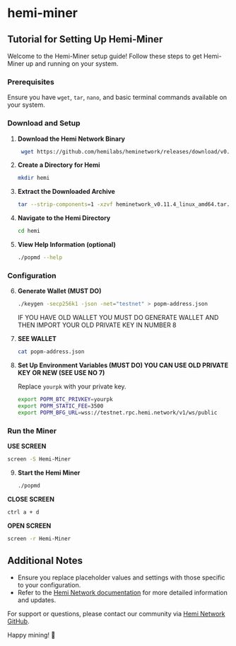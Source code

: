 # hemi-miner

## Tutorial for Setting Up Hemi-Miner

Welcome to the Hemi-Miner setup guide! Follow these steps to get Hemi-Miner up and running on your system.

### Prerequisites
Ensure you have `wget`, `tar`, `nano`, and basic terminal commands available on your system.

### Download and Setup

1. **Download the Hemi Network Binary**
   ```bash
    wget https://github.com/hemilabs/heminetwork/releases/download/v0.11.4/heminetwork_v0.11.4_linux_amd64.tar.gz
   ```

2. **Create a Directory for Hemi**
   ```bash
   mkdir hemi
   ```

3. **Extract the Downloaded Archive**
   ```bash
   tar --strip-components=1 -xzvf heminetwork_v0.11.4_linux_amd64.tar.gz -C hemi
   ```

4. **Navigate to the Hemi Directory**
   ```bash
   cd hemi
   ```

5. **View Help Information (optional)**
   ```bash
   ./popmd --help
   ```

### Configuration

6. **Generate Wallet (MUST DO)**
   ```bash
   ./keygen -secp256k1 -json -net="testnet" > popm-address.json
   ```
   IF YOU HAVE OLD WALLET YOU MUST DO GENERATE WALLET AND THEN IMPORT YOUR OLD PRIVATE KEY IN NUMBER 8

7. **SEE WALLET**
   ```bash
   cat popm-address.json
   ```

8. **Set Up Environment Variables (MUST DO) YOU CAN USE OLD PRIVATE KEY OR NEW (SEE USE NO 7)**
   
   Replace `yourpk` with your private key.
   ```bash
   export POPM_BTC_PRIVKEY=yourpk
   export POPM_STATIC_FEE=3500
   export POPM_BFG_URL=wss://testnet.rpc.hemi.network/v1/ws/public
   ```

### Run the Miner

**USE SCREEN**
   ```bash
   screen -S Hemi-Miner
   ```

9. **Start the Hemi Miner**
   ```bash
   ./popmd
   ```
   
**CLOSE SCREEN**
   ```bash
   ctrl a + d 
   ```
**OPEN SCREEN**
   ```bash
   screen -r Hemi-Miner
   ```

## Additional Notes

- Ensure you replace placeholder values and settings with those specific to your configuration.
- Refer to the [Hemi Network documentation](https://github.com/hemilabs/heminetwork) for more detailed information and updates.

For support or questions, please contact our community via [Hemi Network GitHub](https://github.com/hemilabs/heminetwork).

Happy mining! 🚀
